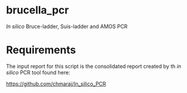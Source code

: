 # brucella_pcr
*In silico* Bruce-ladder, Suis-ladder and AMOS PCR

# Requirements
The input report for this script is the consolidated report created by th *in silico* PCR tool found here:

https://github.com/chmaraj/In_silico_PCR

